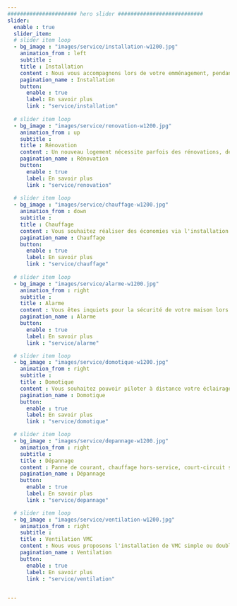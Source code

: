 ```yaml
---
###################### hero slider ###########################
slider:
  enable : true
  slider_item:
  # slider item loop
  - bg_image : "images/service/installation-w1200.jpg"
    animation_from : left
    subtitle : 
    title : Installation
    content : Nous vous accompagnons lors de votre emménagement, pendant ou après la construction de votre habitation. Installation de votre tableau électrique, d'une alarme incendie, cablage, ajout de prises... nous sommes là pour vous!
    pagination_name : Installation
    button:
      enable : true
      label: En savoir plus
      link : "service/installation"
      
  # slider item loop
  - bg_image : "images/service/renovation-w1200.jpg"
    animation_from : up
    subtitle : 
    title : Rénovation
    content : Un nouveau logement nécessite parfois des rénovations, de légères à relativement lourdes. Nous établissons un diagnostic si besoin, et nous engageons à remettre aux normes l'ensemble de vos installations électriques
    pagination_name : Rénovation
    button:
      enable : true
      label: En savoir plus
      link : "service/renovation"
      
  # slider item loop
  - bg_image : "images/service/chauffage-w1200.jpg"
    animation_from : down
    subtitle : 
    title : Chauffage
    content : Vous souhaitez réaliser des économies via l'installation de radiateurs récents? Ou vous aimeriez installer un chauffe-serviette dans votre salle de bains? Contactez-nous!
    pagination_name : Chauffage
    button:
      enable : true
      label: En savoir plus
      link : "service/chauffage"
      
  # slider item loop
  - bg_image : "images/service/alarme-w1200.jpg"
    animation_from : right
    subtitle : 
    title : Alarme
    content : Vous êtes inquiets pour la sécurité de votre maison lors de vos départs en vacances? Nous vous installerons une alarme correspondant à vos besoins.
    pagination_name : Alarme
    button:
      enable : true
      label: En savoir plus
      link : "service/alarme"

  # slider item loop
  - bg_image : "images/service/domotique-w1200.jpg"
    animation_from : right
    subtitle : 
    title : Domotique
    content : Vous souhaitez pouvoir piloter à distance votre éclairage, vos volets ou portails, votre chauffage? Notre expérience en matière de domotique nous permet de connecter votre maison selon vos souhaits.
    pagination_name : Domotique
    button:
      enable : true
      label: En savoir plus
      link : "service/domotique"

  # slider item loop
  - bg_image : "images/service/depannage-w1200.jpg"
    animation_from : right
    subtitle :
    title : Dépannage
    content : Panne de courant, chauffage hors-service, court-circuit suite à une innondation? N'hésitez pas à nous contacter afin de planifier une intervention.
    pagination_name : Dépannage
    button:
      enable : true
      label: En savoir plus
      link : "service/depannage"

  # slider item loop
  - bg_image : "images/service/ventilation-w1200.jpg"
    animation_from : right
    subtitle :
    title : Ventilation VMC
    content : Nous vous proposons l'installation de VMC simple ou double flux.
    pagination_name : Ventilation
    button:
      enable : true
      label: En savoir plus
      link : "service/ventilation"

    
---
```

